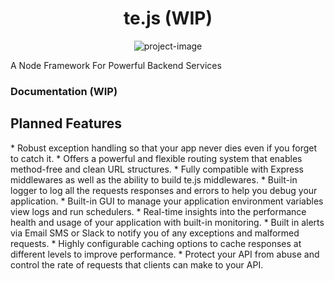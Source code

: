 <h1 align="center" id="title">te.js (WIP)</h1>

<p align="center"><img src="https://tejas-documentation.vercel.app/tejas-logo.svg" alt="project-image"></p>

<p id="description">A Node Framework For Powerful Backend Services</p>

<h3><a href="https://tejas-documentation.vercel.app" target="_blank"></a>Documentation (WIP)</h3>

<h2>Planned Features</h2>
*   Robust exception handling so that your app never dies even if you forget to catch it.
*   Offers a powerful and flexible routing system that enables method-free and clean URL structures.
*   Fully compatible with Express middlewares as well as the ability to build te.js middlewares.
*   Built-in logger to log all the requests responses and errors to help you debug your application.
*   Built-in GUI to manage your application environment variables view logs and run schedulers.
*   Real-time insights into the performance health and usage of your application with built-in monitoring.
*   Built in alerts via Email SMS or Slack to notify you of any exceptions and malformed requests.
*   Highly configurable caching options to cache responses at different levels to improve performance.
*   Protect your API from abuse and control the rate of requests that clients can make to your API.

